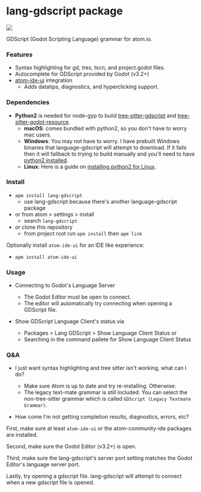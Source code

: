 # lang-gdscript package

![](https://raw.githubusercontent.com/PrestonKnopp/language-gdscript/master/lang-gdscript-demo.png)

GDScript (Godot Scripting Language) grammar for atom.io.

### Features

- Syntax highlighting for gd, tres, tscn, and project.godot files.
- Autocomplete for GDScript provided by Godot (v3.2+)
- [atom-ide-ui](https://github.com/facebookarchive/atom-ide-ui) integration
  - Adds datatips, diagnostics, and hyperclicking support.

### Dependencies

- **Python2** is needed for node-gyp to build [tree-sitter-gdscript](https://github.com/PrestonKnopp/tree-sitter-gdscript) and [tree-sitter-godot-resource](https://github.com/PrestonKnopp/tree-sitter-godot-resource).
  - **macOS**: comes bundled with python2, so you don't have to worry mac users.
  - **Windows**: You may not have to worry. I have prebuilt Windows binaries that language-gdscript will attempt to download. If it fails then it will fallback to trying to build manually and you'll need to have [python2 installed](https://docs.python-guide.org/starting/install/win/).
  - **Linux**: Here is a guide on [installing python2 for Linux](https://docs.python-guide.org/starting/install/linux/).

### Install

- `apm install lang-gdscript`
  - use lang-gdscript because there's another language-gdscript package
- or from atom > settings > install
  - search `lang-gdscript`
- or clone this repository
  - from project root run `apm install` then `apm link`

Optionally install `atom-ide-ui` for an IDE like experience:

- `apm install atom-ide-ui`

### Usage

- Connecting to Godot's Language Server
  - The Godot Editor must be open to connect.
  - The editor will automatically try connecting when opening a GDScript file.

- Show GDScript Language Client's status via
  - Packages > Lang GDScript > Show Language Client Status or
  - Searching in the command pallete for Show Language Client Status

### Q&A

- I just want syntax highlighting and tree sitter isn't working, what can I do?
  - Make sure Atom is up to date and try re-installing. Otherwise:
  - The legacy text-mate grammar is still included. You can select the non-tree-sitter grammar which is called `GDScript (Legacy Textmate Grammar)`.

- How come I'm not getting completion results, diagnostics, errors, etc?

First, make sure at least `atom-ide-ui` or the atom-community-ide packages are installed.

Second, make sure the Godot Editor (v3.2+) is open.

Third, make sure the lang-gdscript's server port setting matches the Godot Editor's
language server port.

Lastly, try opening a gdscript file. lang-gdscript will attempt to connect when a
new gdscript file is opened.
